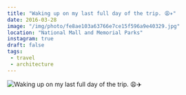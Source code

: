 ```yaml
---
title: "Waking up on my last full day of the trip. 😩✈️"
date: 2016-03-28
image: "/img/photo/fe8ae103a63766e7ce15f596a9e40329.jpg"
location: "National Mall and Memorial Parks"
instagram: true
draft: false
tags:
 - travel
 - architecture
---
```


![Waking up on my last full day of the trip. 😩✈️](/img/photo/fe8ae103a63766e7ce15f596a9e40329.jpg)
